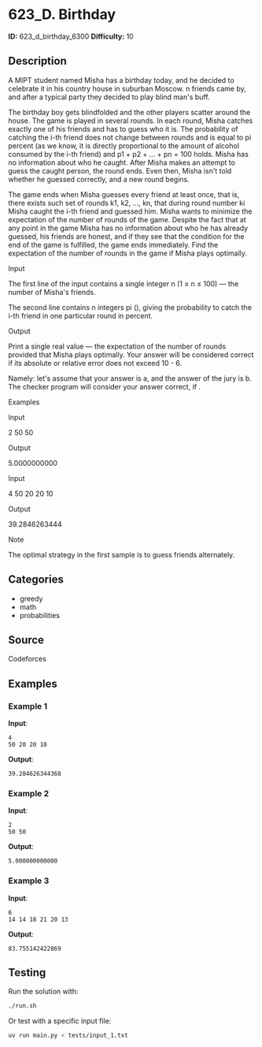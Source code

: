 # 623_D. Birthday

**ID:** 623_d_birthday_6300
**Difficulty:** 10

## Description

A MIPT student named Misha has a birthday today, and he decided to celebrate it in his country house in suburban Moscow. n friends came by, and after a typical party they decided to play blind man's buff.

The birthday boy gets blindfolded and the other players scatter around the house. The game is played in several rounds. In each round, Misha catches exactly one of his friends and has to guess who it is. The probability of catching the i-th friend does not change between rounds and is equal to pi percent (as we know, it is directly proportional to the amount of alcohol consumed by the i-th friend) and p1 + p2 + ... + pn = 100 holds. Misha has no information about who he caught. After Misha makes an attempt to guess the caught person, the round ends. Even then, Misha isn't told whether he guessed correctly, and a new round begins.

The game ends when Misha guesses every friend at least once, that is, there exists such set of rounds k1, k2, ..., kn, that during round number ki Misha caught the i-th friend and guessed him. Misha wants to minimize the expectation of the number of rounds of the game. Despite the fact that at any point in the game Misha has no information about who he has already guessed, his friends are honest, and if they see that the condition for the end of the game is fulfilled, the game ends immediately. Find the expectation of the number of rounds in the game if Misha plays optimally.

Input

The first line of the input contains a single integer n (1 ≤ n ≤ 100) — the number of Misha's friends.

The second line contains n integers pi (<image>), giving the probability to catch the i-th friend in one particular round in percent.

Output

Print a single real value — the expectation of the number of rounds provided that Misha plays optimally. Your answer will be considered correct if its absolute or relative error does not exceed 10 - 6. 

Namely: let's assume that your answer is a, and the answer of the jury is b. The checker program will consider your answer correct, if <image>.

Examples

Input

2
50 50


Output

5.0000000000


Input

4
50 20 20 10


Output

39.2846263444

Note

The optimal strategy in the first sample is to guess friends alternately.

## Categories

- greedy
- math
- probabilities

## Source

Codeforces

## Examples

### Example 1

**Input**:
```
4
50 20 20 10
```

**Output**:
```
39.284626344368
```

### Example 2

**Input**:
```
2
50 50
```

**Output**:
```
5.000000000000
```

### Example 3

**Input**:
```
6
14 14 18 21 20 13
```

**Output**:
```
83.755142422869
```


## Testing

Run the solution with:

```bash
./run.sh
```

Or test with a specific input file:

```bash
uv run main.py < tests/input_1.txt
```
